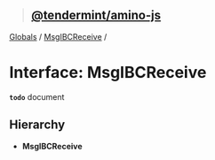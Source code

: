 > ## [@tendermint/amino-js](../README.md)

[Globals](../README.md) / [MsgIBCReceive](msgibcreceive.md) /

# Interface: MsgIBCReceive

**`todo`** document

## Hierarchy

* **MsgIBCReceive**